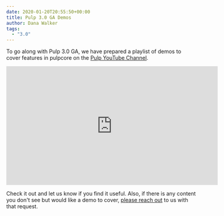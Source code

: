 ```yaml
---
date: 2020-01-20T20:55:50+00:00
title: Pulp 3.0 GA Demos
author: Dana Walker
tags:
  - "3.0"
---
```

<!-- more -->
To go along with Pulp 3.0 GA, we have prepared a playlist of demos to cover features in pulpcore on
the [Pulp YouTube Channel](https://www.youtube.com/pulpproject).

<iframe width="560" height="315" src="https://www.youtube.com/embed/videoseries?list=PLwm8_O6oKSS0C3zlo8gFkPqXpMkAI7rCD" frameborder="0" allowfullscreen></iframe>

Check it out and let us know if you find it useful.  Also, if there is any content you don't see but
would like a demo to cover, [please reach out](https://www.redhat.com/mailman/listinfo/pulp-list) to
us with that request.
